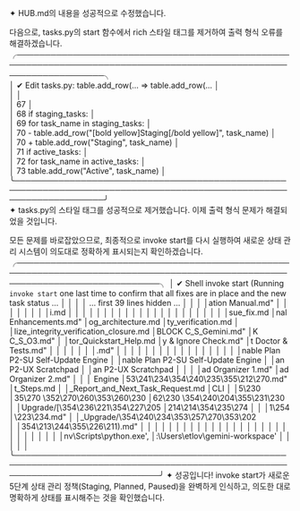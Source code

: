 ✦ HUB.md의 내용을 성공적으로 수정했습니다.

  다음으로, tasks.py의 start 함수에서 rich 스타일 태그를 제거하여 출력 형식 오류를 해결하겠습니다.
 ╭────────────────────────────────────────────────────────────────────────────────────────────────────────────────────╮    
 │ ✔  Edit tasks.py:                 table.add_row(... =>                 table.add_row(...                           │    
 │                                                                                                                    │    
 │    67                                                                                                              │    
 │    68   if staging_tasks:                                                                                          │    
 │    69       for task_name in staging_tasks:                                                                        │    
 │    70 -         table.add_row("[bold yellow]Staging[/bold yellow]", task_name)                                     │    
 │    70 +         table.add_row("Staging", task_name)                                                                │    
 │    71   if active_tasks:                                                                                           │    
 │    72       for task_name in active_tasks:                                                                         │    
 │    73           table.add_row("Active", task_name)                                                                 │    
 ╰────────────────────────────────────────────────────────────────────────────────────────────────────────────────────╯    
✦ tasks.py의 스타일 태그를 성공적으로 제거했습니다. 이제 출력 형식 문제가 해결되었을 것입니다.

  모든 문제를 바로잡았으므로, 최종적으로 invoke start를 다시 실행하여 새로운 상태 관리 시스템이 의도대로 정확하게 표시되는지 
  확인하겠습니다.
 ╭──────────────────────────────────────────────────────────────────────────────────────────────────────────────────────────────╮
 │ ✔  Shell invoke start (Running `invoke start` one last time to confirm that all fixes are in place and the new task status … │
 │                                                                                                                              │
 │    ... first 39 lines hidden ...                                                                                             │
                                                                 │
                                                                 │
                                                       │ation Manual.md"
                                                                                 │
                                                                                 │
                                                                               │
                                                                                                   │
                                                                │
                                                                    │
                                                                    │
                                                             │i.md
                                                                    │
                                                                         │
                                                                        │
                                                                        │
                                                                        │
                                                                        │
                                                                        │
                                                                        │
                                                                        │
                                                                        │
                                                                        │
                                                                         │
                                                                        │
                                                                        │
                                                                        │
                                                                         │
                                                                         │
                                                                         │
                                                                         │
                                                                         │
                                                                         │
                                                                         │
                                                          │sue_fix.md
                                                     │nal Enhancements.md"
                                                      │og_architecture.md
                                                      │ty_verification.md
                                                                                                                      │
                                            │lize_integrity_verification_closure.md
                                                     │BLOCK C_S_Gemini.md"
                                                         │K C_S_O3.md"
                                                               │
                                                    │tor_Quickstart_Help.md
                                                     │y & Ignore Check.md"
                                                     │t Doctor & Tests.md"
                                                                               │
                                                                            │
                                                               │
                                                                                             │
                                                                            │
                                                                             │
                                                             │.md"
                                                                         │
                                                                                    │
                                                                              │
                                                                                        │
                                                                                   │
                                                                           │
                                                                            │
                                                                              │
                                                                              │
                                                                              │
                                                                               │
                                                                               │
                                                                               │
                                                                              │
                                                                              │
                                                                             │
                                                                               │
                                             │nable Plan P2-SU Self-Update Engine
                                                                                                                    │
                                             │nable Plan P2-SU Self-Update Engine
                                                                                                                    │
                                                     │an P2-UX Scratchpad
                                                                                                       │
                                                     │an P2-UX Scratchpad
                                                                                                       │
                                                                               │
                                                                              │
                                                      │ad Organizer 1.md"
                                                      │ad Organizer 2.md"
                                                                               │
                                                                              │
                                                           │ Engine
                                            │53\241\234\354\240\235\355\212\270.md"
                                                          │t_Steps.md
                                                                     │
                                               │_Report_and_Next_Task_Request.md
                                                             │CLI
                                                                                                │
                                                            │5\230
                                               │35\270 \352\270\260\353\260\230
                                               │62\230 \354\240\204\355\231\230
                                                                                            │
                                              │Upgrade/[\354\236\221\354\227\205
                                                     │214\214\354\235\274
                                                                                    │
                                                                        │
                                                            │1\254
                                                         │\223\234.md"
                                                                                                                      │
                                          │_Upgrade/\354\240\234\353\257\270\353\202\
                                                                            │
                                                 │354\213\244\355\226\211).md"
                                                                                   │
                                                                                   │
                                                                                      │
                                                                               │
                                                                                      │
                                                                                             │
                                                                                │
                                                                                        │
                                                                                   │
                                                                                        │
                                                                            │
                                                                                          │
                                                                                                  │
                                                                                                              │
                                                                                                              │
                                                                                                              │
                                                                                              │
                                                                                     │
                                                                                         │
                                                                                                  │
                                                                                                  │
                                                                                     │
                                                                                           │
                                                                                               │
                                                                                                                         │
                                                                                                                         │
                                                                                             │
                                                                                                     │
                                                  │nv\\Scripts\\python.exe',
                                              │:\\Users\\etlov\\gemini-workspace'
                                                                                                                         │
                                                                            │
                                                                                          │
 │                                                                                                                              │
 ╰──────────────────────────────────────────────────────────────────────────────────────────────────────────────────────────────╯
✦ 성공입니다! invoke start가 새로운 5단계 상태 관리 정책(Staging, Planned, Paused)을 완벽하게 인식하고, 의도한 대로 명확하게
  상태를 표시해주는 것을 확인했습니다.
